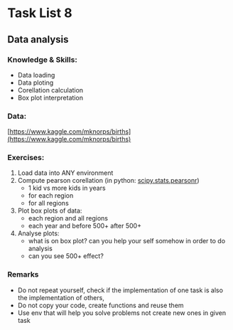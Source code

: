 # Task List 8
## Data analysis

### Knowledge & Skills:

 - Data loading
 - Data ploting
 - Corellation calculation
 - Box plot interpretation

### Data:
[https://www.kaggle.com/mknorps/births](https://www.kaggle.com/mknorps/births)

### Exercises:

1. Load data into ANY environment
2. Compute pearson corellation (in python: [scipy.stats.pearsonr](https://docs.scipy.org/doc/scipy/reference/generated/scipy.stats.pearsonr.html))
	- 1 kid vs more kids in years
	- for each region
	- for all regions
3. Plot box plots of data:
	- each region and all regions
	- each year and before 500+ after 500+
4. Analyse plots:
	- what is on box plot? can you help your self somehow in order to do analysis
	- can you see 500+ effect?

    
### Remarks
 - Do not repeat yourself, check if the implementation of one task is also the implementation of others,
 - Do not copy your code, create functions and reuse them
 - Use env that will help you solve problems not create new ones in given task
